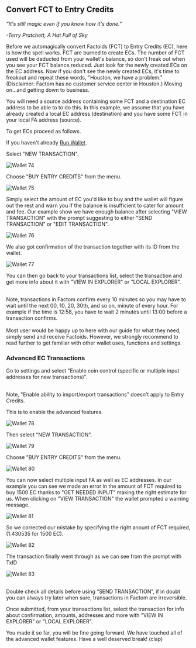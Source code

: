 ## Convert FCT to Entry Credits

*“It's still magic even if you know how it's done.”*
 
*-Terry Pratchett, A Hat Full of Sky* 

Before we automagically convert Factoids (FCT) to Entry Credits (EC), here is how the spell works. FCT are burned to create ECs. The number of FCT used will be deducted from your wallet's balance, so don't freak out when you see your FCT balance reduced. Just look for the newly created ECs on the EC address. Now if you don't see the newly created ECs, it's time to freakout and repeat these words, "Houston, we have a problem." (Disclaimer: Factom has no customer service center in Houston.)
Moving on...and getting down to business.

You will need a source address containing some FCT and a destination EC address to be able to to do this. In this example, we assume that you have already created a local EC address (destination) and you have some FCT in your local FA address (source).

To get ECs proceed as follows.

If you haven't already [Run Wallet](#run-enterprise-wallet).

Select "NEW TRANSACTION".

![Wallet 74](images/wallet_046.png)

Choose "BUY ENTRY CREDITS" from the menu.

![Wallet 75](images/wallet_066.png)

Simply select the amount of EC you'd like to buy and the wallet will figure out the rest and warn you if the balance is insufficient to cater for amount and fee. Our example show we have enough balance after selecting "VIEW TRANSACTION" with the prompt suggesting to either "SEND TRANSACTION" or "EDIT TRANSACTION".

![Wallet 76](images/wallet_067.png)

We also got confirmation of the transaction together with its ID from the wallet.

![Wallet 77](images/wallet_068.png)

You can then go back to your transactions list, select the transaction and get more info about it with "VIEW IN EXPLORER" or "LOCAL EXPLORER". 

<aside class="notice"><br>
Note, transactions in Factom confirm every 10 minutes so you may have to wait until the next 00, 10, 20, 30th, and so on, minute of every hour. For example if the time is 12:58, you have to wait 2 minutes until 13:00 before a transaction confirms.
</aside>

<aside class="success"><br>
Most user would be happy up to here with our guide for what they need, simply send and receive Factoids. However, we strongly recommend to read further to get familiar with other wallet uses, functions and settings.
</aside>

### Advanced EC Transactions

Go to settings and select "Enable coin control (specific or multiple input addresses for new transactions)". 

<aside class="notice"><br>
Note, "Enable ability to import/export transactions" doesn't apply to Entry Credits.
</aside>

This is to enable the advanced features.

![Wallet 78](images/wallet_069.png)

Then select "NEW TRANSACTION".

![Wallet 79](images/wallet_046.png)

Choose "BUY ENTRY CREDITS" from the menu.

![Wallet 80](images/wallet_062.png)

You can now select multiple input FA as well as EC addresses. In our example you can see we made an error in the amount of FCT required to buy 1500 EC thanks to "GET NEEDED INPUT" making the right estimate for us. When clicking on "VIEW TRANSACTION" the wallet prompted a warning message. 

![Wallet 81](images/wallet_063.png) 

So we corrected our mistake by specifying the right anount of FCT required, (1.430535 for 1500 EC).

![Wallet 82](images/wallet_064.png)

The transaction finally went through as we can see from the prompt with TxID
 
![Wallet 83](images/wallet_065.png)

<aside class="warning"><br>
Double check all details before using “SEND TRANSACTION”, if in doubt you can always try later when sure, transactions in Factom are irreversible.
</aside>

Once submitted, from your transactions list, select the transaction for info about confirmation, amounts, addresses and more with "VIEW IN EXPLORER" or "LOCAL EXPLORER".

You made it so far, you will be fine going forward. We have touched all of the advanced wallet features. Have a well deserved break! (clap)





